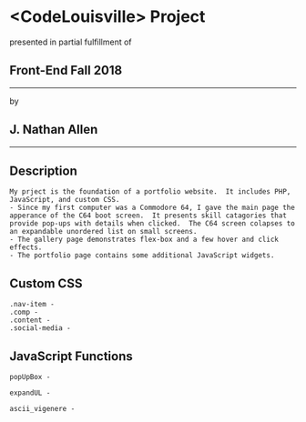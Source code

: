 # \<CodeLouisville\> Project

presented in partial fulfillment of

## Front-End Fall 2018
-------------------

by

## J. Nathan Allen

<hr>

## Description
```
My prject is the foundation of a portfolio website.  It includes PHP, JavaScript, and custom CSS. 
- Since my first computer was a Commodore 64, I gave the main page the apperance of the C64 boot screen.  It presents skill catagories that provide pop-ups with details when clicked.  The C64 screen colapses to an expandable unordered list on small screens.  
- The gallery page demonstrates flex-box and a few hover and click effects.
- The portfolio page contains some additional JavaScript widgets.
```

## Custom CSS
```
.nav-item - 
.comp - 
.content - 
.social-media - 
```

## JavaScript Functions
```
popUpBox - 

expandUL - 

ascii_vigenere - 
```



